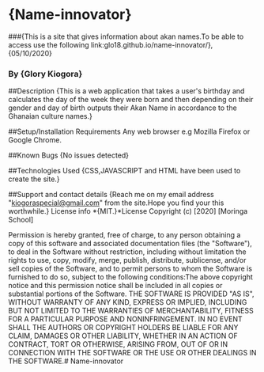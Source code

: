 # {Name-innovator}
###{This is a site that gives information about akan names.To be able to access use the following link:glo18.github.io/name-innovator/},
{05/10/2020}
### By {Glory Kiogora}

##Description
{This is a web application that takes a user's birthday and calculates the day of the week they were born and then depending on their gender and day of birth outputs their Akan Name in accordance to the Ghanaian culture names.}

##Setup/Installation Requirements
Any web browser e.g Mozilla Firefox or Google Chrome.

##Known Bugs {No issues detected}

##Technologies Used 
{CSS,JAVASCRIPT and HTML have been used to create the site.}

##Support and contact details {Reach me on my email address "kiogoraspecial@gmail.com" from the site.Hope you find your this worthwhile.} License info *{MIT.}*License Copyright (c) [2020] [Moringa School]

Permission is hereby granted, free of charge, to any person obtaining a copy of this software and associated documentation files (the "Software"), to deal in the Software without restriction, including without limitation the rights to use, copy, modify, merge, publish, distribute, sublicense, and/or sell copies of the Software, and to permit persons to whom the Software is furnished to do so, subject to the following conditions:The above copyright notice and this permission notice shall be included in all copies or substantial portions of the Software. THE SOFTWARE IS PROVIDED "AS IS", WITHOUT WARRANTY OF ANY KIND, EXPRESS OR IMPLIED, INCLUDING BUT NOT LIMITED TO THE WARRANTIES OF MERCHANTABILITY, FITNESS FOR A PARTICULAR PURPOSE AND NONINFRINGEMENT. IN NO EVENT SHALL THE AUTHORS OR COPYRIGHT HOLDERS BE LIABLE FOR ANY CLAIM, DAMAGES OR OTHER LIABILITY, WHETHER IN AN ACTION OF CONTRACT, TORT OR OTHERWISE, ARISING FROM, OUT OF OR IN CONNECTION WITH THE SOFTWARE OR THE USE OR OTHER DEALINGS IN THE SOFTWARE.# Name-innovator
